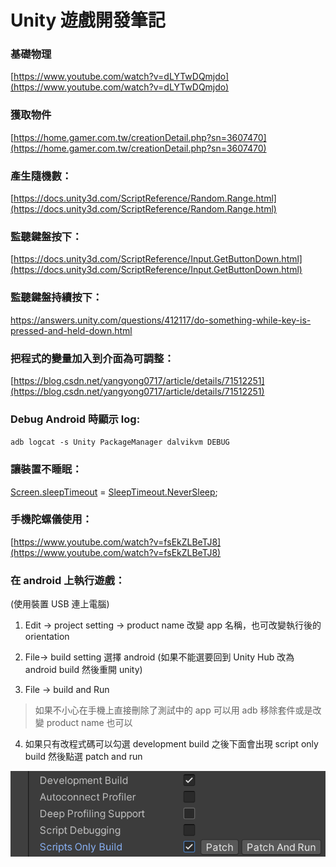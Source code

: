 # Unity 遊戲開發筆記

### 基礎物理

[https://www.youtube.com/watch?v=dLYTwDQmjdo](https://www.youtube.com/watch?v=dLYTwDQmjdo)

### 獲取物件

[https://home.gamer.com.tw/creationDetail.php?sn=3607470](https://home.gamer.com.tw/creationDetail.php?sn=3607470)

### 產生隨機數：

[https://docs.unity3d.com/ScriptReference/Random.Range.html](https://docs.unity3d.com/ScriptReference/Random.Range.html)

### 監聽鍵盤按下：

[https://docs.unity3d.com/ScriptReference/Input.GetButtonDown.html](https://docs.unity3d.com/ScriptReference/Input.GetButtonDown.html)

### 監聽鍵盤持續按下：

https://answers.unity.com/questions/412117/do-something-while-key-is-pressed-and-held-down.html

### 把程式的變量加入到介面為可調整：

[https://blog.csdn.net/yangyong0717/article/details/71512251](https://blog.csdn.net/yangyong0717/article/details/71512251)

### Debug Android 時顯示 log:

`adb logcat -s Unity PackageManager dalvikvm DEBUG`

### 讓裝置不睡眠：

[Screen.sleepTimeout](https://docs.unity3d.com/ScriptReference/Screen-sleepTimeout.html) = [SleepTimeout.NeverSleep](https://docs.unity3d.com/ScriptReference/SleepTimeout.NeverSleep.html);

### 手機陀螺儀使用：

[https://www.youtube.com/watch?v=fsEkZLBeTJ8](https://www.youtube.com/watch?v=fsEkZLBeTJ8)

### 在 android 上執行遊戲：

\(使用裝置 USB 連上電腦\)

1. Edit -&gt; project setting -&gt; product name 改變 app 名稱，也可改變執行後的 orientation

2. File-&gt; build setting 選擇 android \(如果不能選要回到 Unity Hub 改為 android build 然後重開 unity\)

3. File -&gt; build and Run

> 如果不小心在手機上直接刪除了測試中的 app 可以用 adb 移除套件或是改變 product name 也可以

4. 如果只有改程式碼可以勾選 development build 之後下面會出現 script only build 然後點選 patch and run

![](.gitbook/assets/jie-tu-20210619-shang-wu-10.12.04.png)

